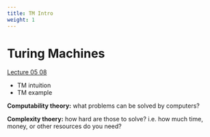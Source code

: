 ```yaml
---
title: TM Intro
weight: 1
---
```


# Turing Machines

[Lecture 05 08]([[[https://canvas.ucsc.edu/courses/32038/files/folder/lecture_notes?preview=2320492](https://canvas.ucsc.edu/courses/32038/files/folder/lecture_notes?preview=2320492)](https://canvas.ucsc.edu/courses/32038/files/2277330?module_item_id=182891)](https://canvas.ucsc.edu/courses/32038/files/2262788?module_item_id=181955))

- TM intuition
- TM example 

**Computability theory:** what problems can be solved by computers?

**Complexity thoery:** how hard are those to solve? i.e. how much time, money, or other resources do you need?